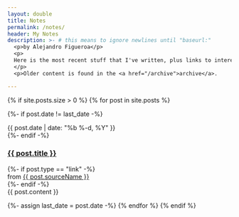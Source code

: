 ```yaml
---
layout: double
title: Notes
permalink: /notes/
header: My Notes
description: >- # this means to ignore newlines until "baseurl:"
  <p>by Alejandro Figueroa</p>
  <p>
  Here is the most recent stuff that I've written, plus links to interesting things that I find on the internet. This is actually one of my side-projects - a minimal(ish) blog engine.
  </p>
  <p>Older content is found in the <a href="/archive">archive</a>.

---
```


{% if site.posts.size > 0 %}
{% for post in site.posts %}
  
{%- if post.date != last_date -%}
<div class="note-meta">
{{ post.date | date: "%b %-d, %Y" }}
</div>
{%- endif -%}
    
<div class="note note-{{post.type}}">
  <h3>
    <a class="note-title" href="{{ post.url }}">{{ post.title }}</a>
  </h3>
{%- if post.type == "link" -%}
    <div class="note-source">
from <a href="{{ post.sourceUrl }}" target=“_blank”>{{ post.sourceName }}</a>
    </div>
{%- endif -%}
      
  <div class="note-content">
    <div markdown="1">
{{ post.content }}
</div>
</div>
</div>
    
{%- assign last_date = post.date -%}
{% endfor %}
{% endif %}
